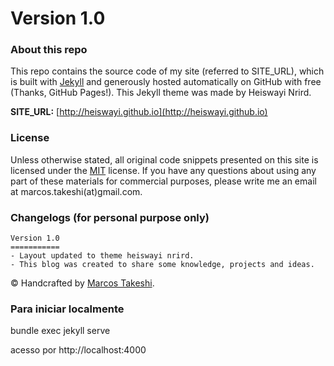 # Version 1.0

### About this repo

This repo contains the source code of my site (referred to SITE_URL), which is built with [Jekyll](http://jekyllrb.com/) and generously hosted automatically on GitHub with free (Thanks, GitHub Pages!). This Jekyll theme was made by Heiswayi Nrird.

**SITE_URL:** [http://heiswayi.github.io](http://heiswayi.github.io)

### License

Unless otherwise stated, all original code snippets presented on this site is licensed under the [MIT](LICENSE.md) license. If you have any questions about using any part of these materials for commercial purposes, please write me an email at marcos.takeshi(at)gmail.com.

### Changelogs (for personal purpose only)

```
Version 1.0
===========
- Layout updated to theme heiswayi nrird.
- This blog was created to share some knowledge, projects and ideas.
```

© Handcrafted by [Marcos Takeshi](http://mtakeshi.github.io).



### Para iniciar localmente

bundle exec jekyll serve

acesso por http://localhost:4000



